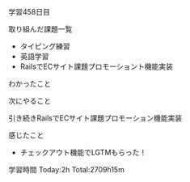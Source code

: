 学習458日目

取り組んだ課題一覧

- タイピング練習
- 英語学習
- RailsでECサイト課題プロモーショント機能実装

わかったこと

次にやること

引き続きRailsでECサイト課題プロモーション機能実装

感じたこと

- チェックアウト機能でLGTMもらった！


学習時間 Today:2h Total:2709h15m
